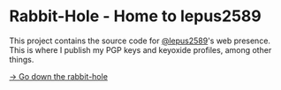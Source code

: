 <!---
Source code of @lepus2589's GitHub pages profile page
Copyright (C) 2023  Tim Haase

Except where otherwise noted, this document is licensed under a
[Creative Commons Attribution-ShareAlike 4.0 International License](https://creativecommons.org/licenses/by-sa/4.0/).
--->

# Rabbit-Hole - Home to lepus2589 #

This project contains the source code for
[@lepus2589](https://github.com/lepus2589)'s web presence. This is where I
publish my PGP keys and keyoxide profiles, among other things.

[&rarr; Go down the rabbit-hole](https://lepus2589.github.io/)

